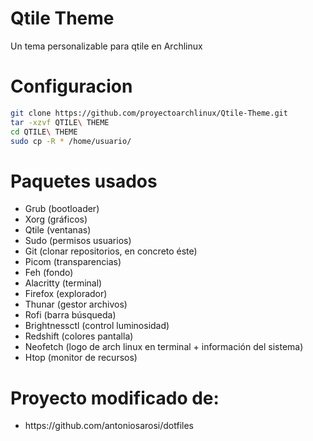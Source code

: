 # Qtile Theme
Un tema personalizable para qtile en Archlinux

# Configuracion
```bash
git clone https://github.com/proyectoarchlinux/Qtile-Theme.git
tar -xzvf QTILE\ THEME
cd QTILE\ THEME
sudo cp -R * /home/usuario/
```

# Paquetes usados
<ul>
<li>Grub (bootloader)</li>
<li>Xorg (gráficos)</li>
<li>Qtile (ventanas)</li>
<li>Sudo (permisos usuarios)</li>
<li>Git (clonar repositorios, en concreto éste)</li>
<li>Picom (transparencias)</li>
<li>Feh (fondo)</li>
<li>Alacritty (terminal)</li>
<li>Firefox (explorador)</li>
<li>Thunar (gestor archivos)</li>
<li>Rofi (barra búsqueda)</li>
<li>Brightnessctl (control luminosidad)</li>
<li>Redshift (colores pantalla)</li>
<li>Neofetch (logo de arch linux en terminal + información del sistema)</li>
<li>Htop (monitor de recursos)</li>
</ul>

# Proyecto modificado de:

<ul>
<li>https://github.com/antoniosarosi/dotfiles</li> 
</ul>
